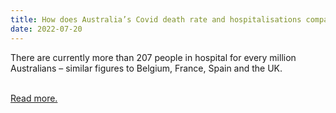 ```yaml
---
title: How does Australia’s Covid death rate and hospitalisations compare with other countries?
date: 2022-07-20
---
```

<p>There are currently more than 207 people in hospital for every million Australians – similar figures to Belgium, France, Spain and the UK.</p><br>
<a href='https://www.theguardian.com/news/datablog/2022/jul/21/how-does-australias-covid-death-rate-and-hospitalisations-compare-with-other-countries'>Read more.</a>